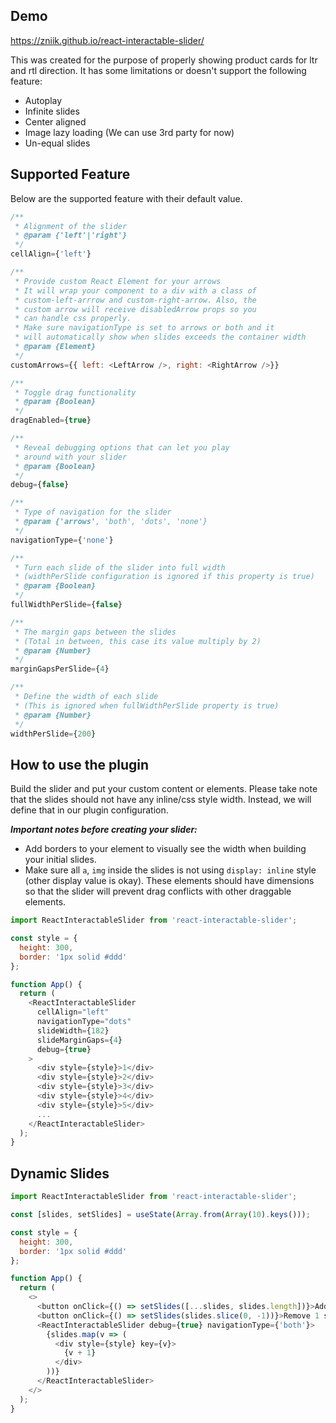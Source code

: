 ## Demo

https://zniik.github.io/react-interactable-slider/

This was created for the purpose of properly showing product cards for ltr and rtl direction. It has some limitations or doesn't support the following feature:

- Autoplay
- Infinite slides
- Center aligned
- Image lazy loading (We can use 3rd party for now)
- Un-equal slides

## Supported Feature

Below are the supported feature with their default value.

```javascript
/**
 * Alignment of the slider
 * @param {'left'|'right'}
 */
cellAlign={'left'}

/**
 * Provide custom React Element for your arrows
 * It will wrap your component to a div with a class of
 * custom-left-arrrow and custom-right-arrow. Also, the
 * custom arrow will receive disabledArrow props so you
 * can handle css properly.
 * Make sure navigationType is set to arrows or both and it
 * will automatically show when slides exceeds the container width
 * @param {Element}
 */
customArrows={{ left: <LeftArrow />, right: <RightArrow />}}

/**
 * Toggle drag functionality
 * @param {Boolean}
 */
dragEnabled={true}

/**
 * Reveal debugging options that can let you play
 * around with your slider
 * @param {Boolean}
 */
debug={false}

/**
 * Type of navigation for the slider
 * @param {'arrows', 'both', 'dots', 'none'}
 */
navigationType={'none'}

/**
 * Turn each slide of the slider into full width
 * (widthPerSlide configuration is ignored if this property is true)
 * @param {Boolean}
 */
fullWidthPerSlide={false}

/**
 * The margin gaps between the slides
 * (Total in between, this case its value multiply by 2)
 * @param {Number}
 */
marginGapsPerSlide={4}

/**
 * Define the width of each slide
 * (This is ignored when fullWidthPerSlide property is true)
 * @param {Number}
 */
widthPerSlide={200}
```

## How to use the plugin

Build the slider and put your custom content or elements. Please take note that the slides should not have any inline/css style width. Instead, we will define that in our plugin configuration.

**_Important notes before creating your slider:_**

- Add borders to your element to visually see the width when building your initial slides.
- Make sure all `a`, `img` inside the slides is not using `display: inline` style (other display value is okay). These elements should have dimensions so that the slider will prevent drag conflicts with other draggable elements.

```javascript
import ReactInteractableSlider from 'react-interactable-slider';

const style = {
  height: 300,
  border: '1px solid #ddd'
};

function App() {
  return (
    <ReactInteractableSlider
      cellAlign="left"
      navigationType="dots"
      slideWidth={182}
      slideMarginGaps={4}
      debug={true}
    >
      <div style={style}>1</div>
      <div style={style}>2</div>
      <div style={style}>3</div>
      <div style={style}>4</div>
      <div style={style}>5</div>
      ...
    </ReactInteractableSlider>
  );
}
```

## Dynamic Slides

```javascript
import ReactInteractableSlider from 'react-interactable-slider';

const [slides, setSlides] = useState(Array.from(Array(10).keys()));

const style = {
  height: 300,
  border: '1px solid #ddd'
};

function App() {
  return (
    <>
      <button onClick={() => setSlides([...slides, slides.length])}>Add 1 slide</button>
      <button onClick={() => setSlides(slides.slice(0, -1))}>Remove 1 slide</button>
      <ReactInteractableSlider debug={true} navigationType={'both'}>
        {slides.map(v => (
          <div style={style} key={v}>
            {v + 1}
          </div>
        ))}
      </ReactInteractableSlider>
    </>
  );
}
```
